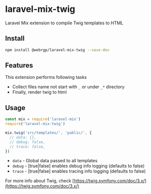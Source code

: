 # laravel-mix-twig

Laravel Mix extension to compile Twig templates to HTML

## Install

```bash
npm install @webrgp/laravel-mix-twig --save-dev
```

## Features

This extension performs following tasks

- Collect files name not start with `_` or under `_*` directory
- Finally, render twig to html

## Usage

```javascript
const mix = require('laravel-mix')
require('laravel-mix-twig')

mix.twig('src/templates/', 'public/', {
  // data: {},
  // debug: false,
  // trace: false,
})
```

- `data` - Global data passed to all templates
- `debug` - [true|false] enables debug info logging (defaults to false)
- `trace` - [true|false] enables tracing info logging (defaults to false)

For more info about Twig, check [https://twig.symfony.com/doc/3.x/](https://twig.symfony.com/doc/3.x/)

